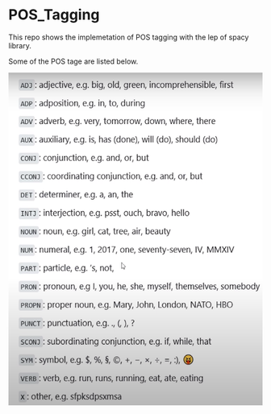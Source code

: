# POS_Tagging

This repo shows the implemetation of POS tagging with the lep of spacy library.

Some of the POS tage are listed below.

<img src = "https://github.com/sushantsur23/POS_Tagging/blob/main/data/PIC.jpg">